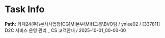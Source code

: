 # Task Info

**Path:** 카페24(주)\본사사업장\[CG]MI본부\MIH그룹\BVO팀 / ynlee02 / [337811] D2C 서비스 운영 관리 _ CS 고객안내 / 2025-10-01_00-00-00

